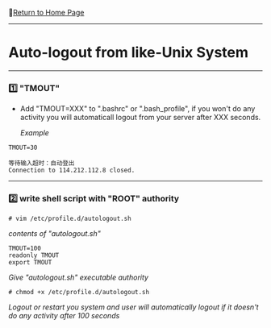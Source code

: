 :hotel:[Return to Home Page](https://github.com/geophydog/geophydog.github.io/blob/master/README.md)

***

# Auto-logout from like-Unix System

***

### :one: "TMOUT"
- Add "TMOUT=XXX" to ".bashrc" or ".bash_profile", if you won't do any activity you will automaticall logout from your server after XXX seconds.

  _Example_
```shell
TMOUT=30
```
```shell
等待输入超时：自动登出
Connection to 114.212.112.8 closed.
```

***

### :two: write shell script with "ROOT" authority
```shell
# vim /etc/profile.d/autologout.sh
```

  _contents of "autologout.sh"_
```shell
TMOUT=100
readonly TMOUT
export TMOUT
```

  _Give "autologout.sh" executable authority_
```shell
# chmod +x /etc/profile.d/autologout.sh
```
  _Logout or restart you system and user will automatically logout if it doesn't do any activity after 100 seconds_
